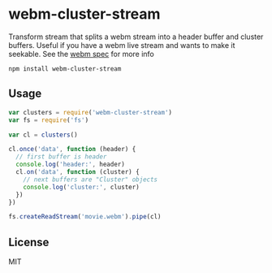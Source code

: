 # webm-cluster-stream

Transform stream that splits a webm stream into a header buffer and cluster buffers.
Useful if you have a webm live stream and wants to make it seekable. See the [webm spec](http://www.webmproject.org) for more info

```
npm install webm-cluster-stream
```

## Usage

``` js
var clusters = require('webm-cluster-stream')
var fs = require('fs')

var cl = clusters()

cl.once('data', function (header) {
  // first buffer is header
  console.log('header:', header)
  cl.on('data', function (cluster) {
    // next buffers are "Cluster" objects
    console.log('cluster:', cluster)
  })
})

fs.createReadStream('movie.webm').pipe(cl)
```

## License

MIT

